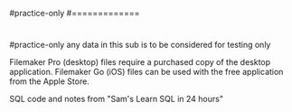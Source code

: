 #practice-only
#=============
#
#practice-only
any data in this sub is to be considered for testing only

Filemaker Pro (desktop) files require a purchased copy of the desktop application.
Filemaker Go (iOS) files can be used with the free application from the Apple Store.

SQL code and notes from "Sam's Learn SQL in 24 hours"
